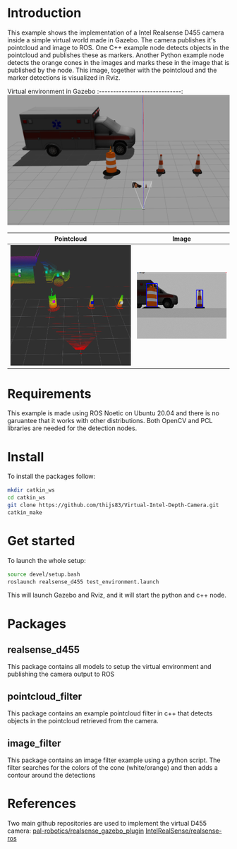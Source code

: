 # Introduction

This example shows the implementation of a Intel Realsense D455 camera inside a simple virtual world made in Gazebo. The camera publishes it's pointcloud and image to ROS. One C++ example node detects objects in the pointcloud and publishes these as markers. Another Python example node detects the orange cones in the images and marks these in the image that is published by the node. This image, together with the pointcloud and the marker detections is visualized in Rviz. 

Virtual environment in Gazebo
:-----------------------------:
![](images/gazebo.png)


Pointcloud             |  Image
:-------------------------:|:-------------------------:
![](images/rviz_pointcloud.png)  |  ![](images/rviz_image.png)




# Requirements

This example is made using ROS Noetic on Ubuntu 20.04 and there is no garuantee that it works with other distributions. Both OpenCV and PCL libraries are needed for the detection nodes.  



# Install

To install the packages follow:
```bash
mkdir catkin_ws
cd catkin_ws
git clone https://github.com/thijs83/Virtual-Intel-Depth-Camera.git
catkin_make
```


# Get started

To launch the whole setup:

```bash
source devel/setup.bash
roslaunch realsense_d455 test_environment.launch
```

This will launch Gazebo and Rviz, and it will start the python and c++ node.

# Packages

## realsense_d455

This package contains all models to setup the virtual environment and publishing the camera output to ROS

## pointcloud_filter

This package contains an example pointcloud filter in c++ that detects objects in the pointcloud retrieved from the camera.

## image_filter 

This package contains an image filter example using a python script. The filter searches for the colors of the cone (white/orange) and then adds a contour around the detections 

# References

Two main github repositories are used to implement the virtual D455 camera:
[pal-robotics/realsense_gazebo_plugin](https://github.com/pal-robotics/realsense_gazebo_plugin)
[IntelRealSense/realsense-ros](https://github.com/IntelRealSense/realsense-ros)
